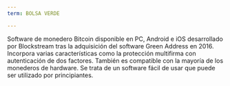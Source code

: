 ```yaml
---
term: BOLSA VERDE

---
```

Software de monedero Bitcoin disponible en PC, Android e iOS desarrollado por Blockstream tras la adquisición del software Green Address en 2016. Incorpora varias características como la protección multifirma con autenticación de dos factores. También es compatible con la mayoría de los monederos de hardware. Se trata de un software fácil de usar que puede ser utilizado por principiantes.